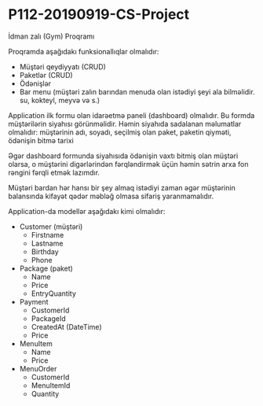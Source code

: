 # P112-20190919-CS-Project

İdman zalı (Gym) Proqramı

Proqramda aşağıdakı funksionallıqlar olmalıdır:
- Müştəri qeydiyyatı (CRUD)
- Paketlər (CRUD)
- Ödənişlər
- Bar menu (müştəri zalın barından menuda olan istədiyi şeyi ala bilməlidir. su, kokteyl, meyvə və s.)


Application ilk formu olan idarəetmə paneli (dashboard) olmalıdır. Bu formda müştərilərin siyahısı görünməlidir. Həmin siyahıda sadalanan məlumatlar olmalıdır: müştərinin adı, soyadı, seçilmiş olan paket, paketin qiyməti, ödənişin bitmə tarixi 

Əgər dashboard formunda siyahısıda ödənişin vaxtı bitmiş olan müştəri olarsa, o müştərini digərlərindən fərqləndirmək üçün həmin sətrin arxa fon rəngini fərqli etmək lazımdır.

Müştəri bardan hər hansı bir şey almaq istədiyi zaman əgər müştərinin balansında kifayət qədər məbləğ olmasa sifariş yaranmamalıdır.

Application-da modellər aşağıdakı kimi olmalıdır:
- Customer (müştəri)
  - Firstname
  - Lastname
  - Birthday
  - Phone
- Package (paket)
  - Name
  - Price
  - EntryQuantity
- Payment
  - CustomerId
  - PackageId
  - CreatedAt (DateTime)
  - Price
- MenuItem
  - Name
  - Price
- MenuOrder
  - CustomerId
  - MenuItemId
  - Quantity
 
